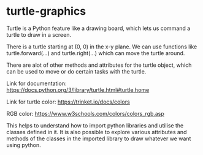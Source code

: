 # turtle-graphics

Turtle is a Python feature like a drawing board, which lets us command a turtle to draw in a screen. 

There is a turtle starting at (0, 0) in the x-y plane. We can use functions like turtle.forward(…) and turtle.right(…) which can move the turtle around.

There are alot of other methods and attributes for the turtle object, which can be used to move or do certain tasks with the turtle.

Link for documentation: https://docs.python.org/3/library/turtle.html#turtle.home 

Link for turtle color: https://trinket.io/docs/colors

RGB color: https://www.w3schools.com/colors/colors_rgb.asp


This helps to understand how to import python libraries and utilise the classes defined in it. It is also possible to explore various attributes and methods of the classes in the imported library to draw whatever we want using python.
